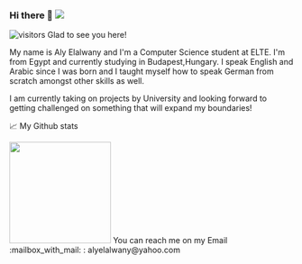 <!--![ME](MEUpdated.jpg)-->

### Hi there 👋 ![](https://estruyf-github.azurewebsites.net/api/VisitorHit?user=estruyf&repo=github-visitors-badge&countColorcountColor&countColor=%237B1E7A)
![visitors](https://visitor-badge.glitch.me/badge?page_id=page.id)
Glad to see you here! 

My name is Aly Elalwany and I'm a Computer Science student at ELTE. I'm from Egypt and currently studying in Budapest,Hungary.
I speak English and Arabic since I was born and I taught myself how to speak German from scratch amongst other skills as well.

I am currently taking on projects by University and looking forward to getting challenged on something that will expand my boundaries!

:chart_with_upwards_trend: My Github stats 

<img height="180em" src="https://github-readme-stats.vercel.app/api?username=AlexHelmutSonntag&show_icons=true&hide_border=true&&count_private=true&include_all_commits=true" />
You can reach me on my Email
:mailbox_with_mail: : alyelalwany@yahoo.com



<!--
**AlexHelmutSonntag/AlexHelmutSonntag** is a ✨ _special_ ✨ repository because its `README.md` (this file) appears on your GitHub profile.

Here are some ideas to get you started:

- 🔭 I’m currently working on ...
- 🌱 I’m currently learning ...
- 👯 I’m looking to collaborate on ...
- 🤔 I’m looking for help with ...
- 💬 Ask me about ...
- 📫 How to reach me: ...
- 😄 Pronouns: ...
- ⚡ Fun fact: ...
-->

